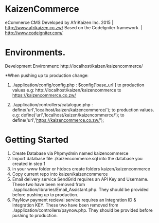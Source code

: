 KaizenCommerce
======

eCommerce CMS Developed by AfriKaizen Inc. 2015 | http://www.afrikaizen.co.zw/
Based on the CodeIgniter framework. | http://www.codeigniter.com/

Environments.
=

Development Environment: 
http://localhost/kaizen/kaizencommerce/



*When pushing up to production change: 

1. ./application/config/config.php : $config['base_url'] to production values 
			e.g: 
			http://localhost/kaizen/kaizencommerce to https://kaizencommerce.co.zw/

2. ./application/controllers/catalogue.php : define('url','localhost/kaizen/kaizencommerce/'); to production values.
			e.g: 
			define('url','localhost/kaizen/kaizencommerce/'); to define('url','https://kaizencommerce.co.zw/');


Getting Started
=

1. Create Database via Phpmydmin named kaizencommerce
2. Import database file ./kaizencommerce.sql into the database you created in step 1
3. in your www folder or htdocs create folders kaizen/kaizencommerce
4. Copy current repo into kaizen/kaizencommerce
5. Email delivery service SendGrid requires an API Key and Username. These two have been removed from ./application/libraries/Email_Assistant.php. They should be provided before pushing up to production.
6. PayNow payment recieval service requires an Integration ID & Integration KEY. These two have been removed from ./application/controllers/paynow.php. They should be provided before pushing to production.


